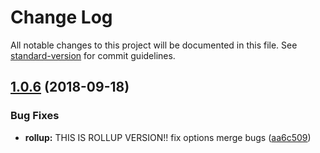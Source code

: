 # Change Log

All notable changes to this project will be documented in this file. See [standard-version](https://github.com/conventional-changelog/standard-version) for commit guidelines.

<a name="1.0.6"></a>
## [1.0.6](https://github.com/fbi-templates/fbi-project-lib/compare/v1.0.5...v1.0.6) (2018-09-18)


### Bug Fixes

* **rollup:** THIS IS ROLLUP VERSION!! fix options merge bugs ([aa6c509](https://github.com/fbi-templates/fbi-project-lib/commit/aa6c509))
